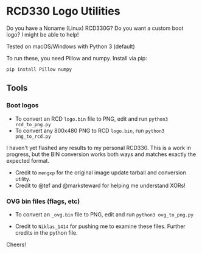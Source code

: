 # RCD330 Logo Utilities

Do you have a Noname (Linux) RCD330G? Do you want a custom boot logo? I might be able to help!

Tested on macOS/Windows with Python 3 (default)

To run these, you need Pillow and numpy. Install via pip:

`pip install Pillow numpy`

## Tools

### Boot logos

* To convert an RCD `logo.bin` file to PNG, edit and run `python3 rcd_to_png.py`
* To convert any 800x480 PNG to RCD `logo.bin`, run `python3 png_to_rcd.py`

I haven't yet flashed any results to my personal RCD330. This is a work in progress, but the BIN conversion works both ways and matches exactly the expected format.

- Credit to `mengxp` for the original image update tarball and conversion utility.
- Credit to @tef and @marksteward for helping me understand XORs!

### OVG bin files (flags, etc)

* To convert an `_ovg.bin` file to PNG, edit and run `python3 ovg_to_png.py`

- Credit to `Niklas_1414` for pushing me to examine these files. Further credits in the python file.

Cheers!
